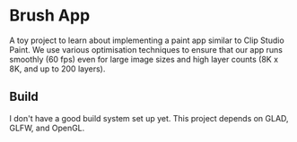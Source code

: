 # Brush App

A toy project to learn about implementing a paint app similar to Clip Studio Paint. We use various optimisation techniques to ensure that our app runs smoothly (60 fps) even for large image sizes and high layer counts (8K x 8K, and up to 200 layers). 

## Build
I don't have a good build system set up yet. This project depends on GLAD, GLFW, and OpenGL.